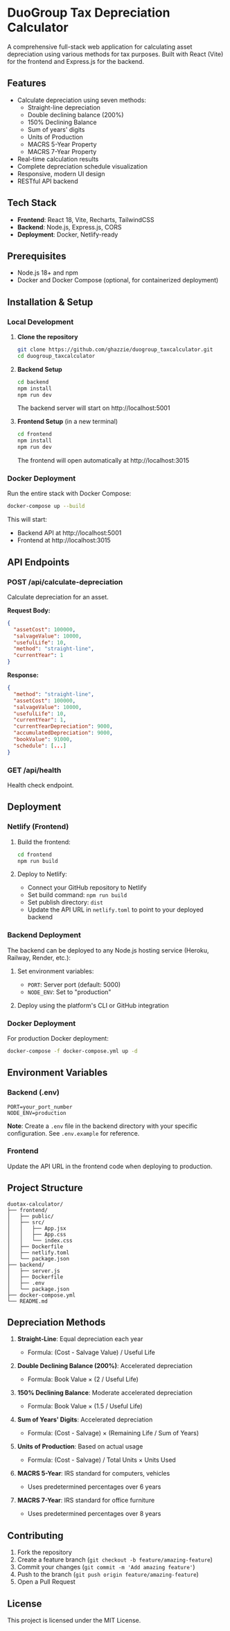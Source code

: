 # DuoGroup Tax Depreciation Calculator

A comprehensive full-stack web application for calculating asset depreciation using various methods for tax purposes. Built with React (Vite) for the frontend and Express.js for the backend.

## Features

- Calculate depreciation using seven methods:
  - Straight-line depreciation
  - Double declining balance (200%)
  - 150% Declining Balance
  - Sum of years' digits
  - Units of Production
  - MACRS 5-Year Property
  - MACRS 7-Year Property
- Real-time calculation results
- Complete depreciation schedule visualization
- Responsive, modern UI design
- RESTful API backend

## Tech Stack

- **Frontend**: React 18, Vite, Recharts, TailwindCSS
- **Backend**: Node.js, Express.js, CORS
- **Deployment**: Docker, Netlify-ready

## Prerequisites

- Node.js 18+ and npm
- Docker and Docker Compose (optional, for containerized deployment)

## Installation & Setup

### Local Development

1. **Clone the repository**
   ```bash
   git clone https://github.com/ghazzie/duogroup_taxcalculator.git
   cd duogroup_taxcalculator
   ```

2. **Backend Setup**
   ```bash
   cd backend
   npm install
   npm run dev
   ```
   The backend server will start on http://localhost:5001

3. **Frontend Setup** (in a new terminal)
   ```bash
   cd frontend
   npm install
   npm run dev
   ```
   The frontend will open automatically at http://localhost:3015

### Docker Deployment

Run the entire stack with Docker Compose:

```bash
docker-compose up --build
```

This will start:
- Backend API at http://localhost:5001
- Frontend at http://localhost:3015

## API Endpoints

### POST /api/calculate-depreciation
Calculate depreciation for an asset.

**Request Body:**
```json
{
  "assetCost": 100000,
  "salvageValue": 10000,
  "usefulLife": 10,
  "method": "straight-line",
  "currentYear": 1
}
```

**Response:**
```json
{
  "method": "straight-line",
  "assetCost": 100000,
  "salvageValue": 10000,
  "usefulLife": 10,
  "currentYear": 1,
  "currentYearDepreciation": 9000,
  "accumulatedDepreciation": 9000,
  "bookValue": 91000,
  "schedule": [...]
}
```

### GET /api/health
Health check endpoint.

## Deployment

### Netlify (Frontend)

1. Build the frontend:
   ```bash
   cd frontend
   npm run build
   ```

2. Deploy to Netlify:
   - Connect your GitHub repository to Netlify
   - Set build command: `npm run build`
   - Set publish directory: `dist`
   - Update the API URL in `netlify.toml` to point to your deployed backend

### Backend Deployment

The backend can be deployed to any Node.js hosting service (Heroku, Railway, Render, etc.):

1. Set environment variables:
   - `PORT`: Server port (default: 5000)
   - `NODE_ENV`: Set to "production"

2. Deploy using the platform's CLI or GitHub integration

### Docker Deployment

For production Docker deployment:

```bash
docker-compose -f docker-compose.yml up -d
```

## Environment Variables

### Backend (.env)
```
PORT=your_port_number
NODE_ENV=production
```

**Note**: Create a `.env` file in the backend directory with your specific configuration. See `.env.example` for reference.

### Frontend
Update the API URL in the frontend code when deploying to production.

## Project Structure

```
duotax-calculator/
├── frontend/
│   ├── public/
│   ├── src/
│   │   ├── App.jsx
│   │   ├── App.css
│   │   └── index.css
│   ├── Dockerfile
│   ├── netlify.toml
│   └── package.json
├── backend/
│   ├── server.js
│   ├── Dockerfile
│   ├── .env
│   └── package.json
├── docker-compose.yml
└── README.md
```

## Depreciation Methods

1. **Straight-Line**: Equal depreciation each year
   - Formula: (Cost - Salvage Value) / Useful Life

2. **Double Declining Balance (200%)**: Accelerated depreciation
   - Formula: Book Value × (2 / Useful Life)

3. **150% Declining Balance**: Moderate accelerated depreciation
   - Formula: Book Value × (1.5 / Useful Life)

4. **Sum of Years' Digits**: Accelerated depreciation
   - Formula: (Cost - Salvage) × (Remaining Life / Sum of Years)

5. **Units of Production**: Based on actual usage
   - Formula: (Cost - Salvage) / Total Units × Units Used

6. **MACRS 5-Year**: IRS standard for computers, vehicles
   - Uses predetermined percentages over 6 years

7. **MACRS 7-Year**: IRS standard for office furniture
   - Uses predetermined percentages over 8 years

## Contributing

1. Fork the repository
2. Create a feature branch (`git checkout -b feature/amazing-feature`)
3. Commit your changes (`git commit -m 'Add amazing feature'`)
4. Push to the branch (`git push origin feature/amazing-feature`)
5. Open a Pull Request

## License

This project is licensed under the MIT License.
